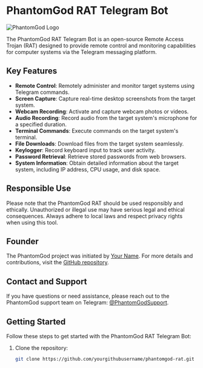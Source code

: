 # PhantomGod RAT Telegram Bot

![PhantomGod Logo](https://i.postimg.cc/NF3VvrXc/image.png)

The PhantomGod RAT Telegram Bot is an open-source Remote Access Trojan (RAT) designed to provide remote control and monitoring capabilities for computer systems via the Telegram messaging platform.

## Key Features

- **Remote Control**: Remotely administer and monitor target systems using Telegram commands.
- **Screen Capture**: Capture real-time desktop screenshots from the target system.
- **Webcam Recording**: Activate and capture webcam photos or videos.
- **Audio Recording**: Record audio from the target system's microphone for a specified duration.
- **Terminal Commands**: Execute commands on the target system's terminal.
- **File Downloads**: Download files from the target system seamlessly.
- **Keylogger**: Record keyboard input to track user activity.
- **Password Retrieval**: Retrieve stored passwords from web browsers.
- **System Information**: Obtain detailed information about the target system, including IP address, CPU usage, and disk space.

## Responsible Use

Please note that the PhantomGod RAT should be used responsibly and ethically. Unauthorized or illegal use may have serious legal and ethical consequences. Always adhere to local laws and respect privacy rights when using this tool.

## Founder

The PhantomGod project was initiated by [Your Name](https://github.com/yourgithubusername). For more details and contributions, visit the [GitHub repository](https://github.com/yourgithubusername/phantomgod-rat).

## Contact and Support

If you have questions or need assistance, please reach out to the PhantomGod support team on Telegram: [@PhantomGodSupport](https://t.me/PhantomGodSupport).

## Getting Started

Follow these steps to get started with the PhantomGod RAT Telegram Bot:

1. Clone the repository:

   ```bash
   git clone https://github.com/yourgithubusername/phantomgod-rat.git

